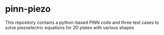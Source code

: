 # pinn-piezo
This repository contains a python-based PINN code and three test cases to solve piezoelectric equations for 2D plates with various shapes 
